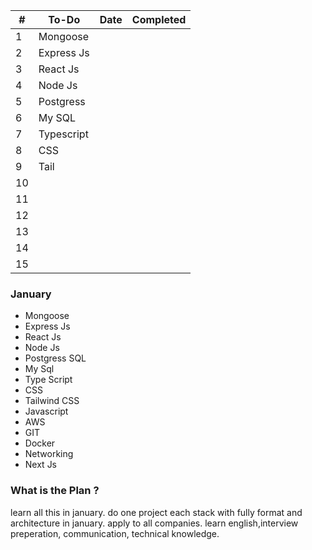 
| # | To-Do | Date | Completed |
| ---- | ---- | ---- | ---- |
| 1 | Mongoose |  |  |
| 2 | Express Js |  |  |
| 3 | React Js |  |  |
| 4 | Node Js |  |  |
| 5 | Postgress |  |  |
| 6 | My SQL |  |  |
| 7 | Typescript |  |  |
| 8 | CSS |  |  |
| 9 | Tail |  |  |
| 10 |  |  |  |
| 11 |  |  |  |
| 12 |  |  |  |
| 13 |  |  |  |
| 14 |  |  |  |
| 15 |  |  |  |

### January

- Mongoose
- Express Js
- React Js
- Node Js
- Postgress SQL
- My Sql
- Type Script
- CSS
- Tailwind CSS
- Javascript
- AWS
- GIT
- Docker
- Networking
- Next Js

### What is the Plan ?

learn all this in january.
do one project each stack with fully format and architecture in january.
apply to all companies.
learn english,interview preperation, communication, technical knowledge.


